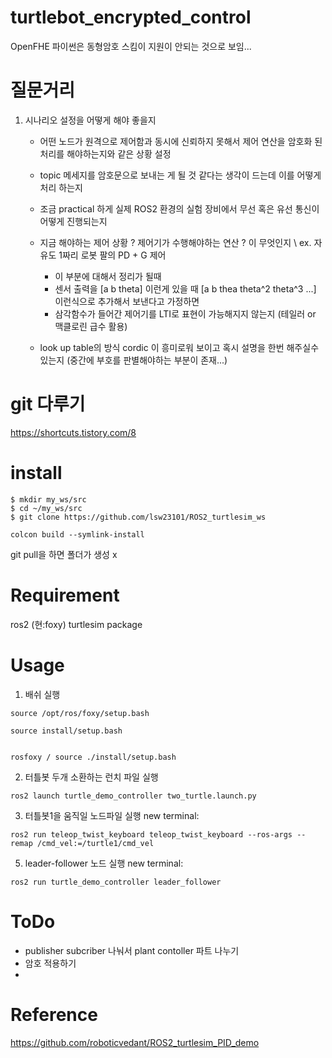 # turtlebot_encrypted_control

OpenFHE 파이썬은 동형암호 스킴이 지원이 안되는 것으로 보임...


# 질문거리

1. 시나리오 설정을 어떻게 해야 좋을지
   - 어떤 노드가 원격으로 제어함과 동시에 신뢰하지 못해서 제어 연산을 암호화 된 처리를 해야하는지와 같은 상황 설정
   - topic 메세지를 암호문으로 보내는 게 될 것 같다는 생각이 드는데 이를 어떻게 처리 하는지
   - 조금 practical 하게 실제 ROS2 환경의 실험 장비에서 무선 혹은 유선 통신이 어떻게 진행되는지
   - 지금 해야하는 제어 상황 ? 제어기가 수행해야하는 연산 ? 이 무엇인지
     \\ ex. 자유도 1짜리 로봇 팔의 PD + G 제어
     - 이 부분에 대해서 정리가 될때
     - 센서 출력을 [a b theta] 이런게 있을 때 [a b thea theta^2 theta^3 ...] 이런식으로 추가해서 보낸다고 가정하면
     - 삼각함수가 들어간 제어기를 LTI로 표현이 가능해지지 않는지 (테일러 or 맥클로린 급수 활용)
       
   - look up table의 방식 cordic 이 흥미로워 보이고 혹시 설명을 한번 해주실수 있는지 (중간에 부호를 판별해야하는 부분이 존재...)
     


# git 다루기
https://shortcuts.tistory.com/8

# install
```
$ mkdir my_ws/src  
$ cd ~/my_ws/src  
$ git clone https://github.com/lsw23101/ROS2_turtlesim_ws

colcon build --symlink-install
```
git pull을 하면 폴더가 생성 x
# Requirement
ros2 (현:foxy)
turtlesim package

# Usage
1. 배쉬 실행
```
source /opt/ros/foxy/setup.bash

source install/setup.bash


rosfoxy / source ./install/setup.bash
```

2. 터틀봇 두개 소환하는 런치 파일 실행  
```
ros2 launch turtle_demo_controller two_turtle.launch.py
```

3. 터틀봇1을 움직일 노드파일 실행
new terminal:  
```
ros2 run teleop_twist_keyboard teleop_twist_keyboard --ros-args --remap /cmd_vel:=/turtle1/cmd_vel
```

5. leader-follower 노드 실행
new terminal:  
```
ros2 run turtle_demo_controller leader_follower
```

# ToDo
- publisher subcriber 나눠서 plant contoller 파트 나누기
- 암호 적용하기
- 


# Reference

https://github.com/roboticvedant/ROS2_turtlesim_PID_demo
